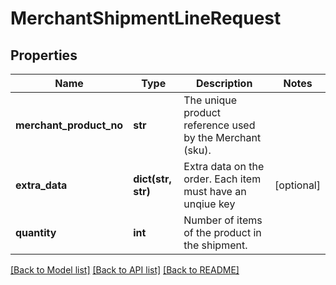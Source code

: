 # MerchantShipmentLineRequest

## Properties
Name | Type | Description | Notes
------------ | ------------- | ------------- | -------------
**merchant_product_no** | **str** | The unique product reference used by the Merchant (sku). | 
**extra_data** | **dict(str, str)** | Extra data on the order. Each item must have an unqiue key | [optional] 
**quantity** | **int** | Number of items of the product in the shipment. | 

[[Back to Model list]](../README.md#documentation-for-models) [[Back to API list]](../README.md#documentation-for-api-endpoints) [[Back to README]](../README.md)

